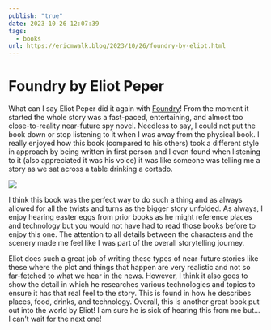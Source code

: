 ```yaml
---
publish: "true"
date: 2023-10-26 12:07:39
tags:
  - books
url: https://ericmwalk.blog/2023/10/26/foundry-by-eliot.html
---
```


# Foundry by Eliot Peper

What can I say Eliot Peper did it again with [Foundry](https://micro.blog/books/9781735016528)! From the moment it started the whole story was a fast-paced, entertaining, and almost too close-to-reality near-future spy novel. Needless to say, I could not put the book down or stop listening to it when I was away from the physical book. I really enjoyed how this book (compared to his others) took a different style in approach by being written in first person and I even found when listening to it (also appreciated it was his voice) it was like someone was telling me a story as we sat across a table drinking a cortado.

![](https://ericmwalk.blog/uploads/2023/619lb4vnw5l.-sl1500-.png)


I think this book was the perfect way to do such a thing and as always allowed for all the twists and turns as the bigger story unfolded. As always, I enjoy hearing easter eggs from prior books as he might reference places and technology but you would not have had to read those books before to enjoy this one. The attention to all details between the characters and the scenery made me feel like I was part of the overall storytelling journey.

Eliot does such a great job of writing these types of near-future stories like these where the plot and things that happen are very realistic and not so far-fetched to what we hear in the news. However, I think it also goes to show the detail in which he researches various technologies and topics to ensure it has that real feel to the story. This is found in how he describes places, food, drinks, and technology. Overall, this is another great book put out into the world by Eliot! I am sure he is sick of hearing this from me but… I can’t wait for the next one!
